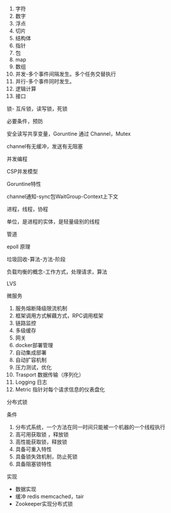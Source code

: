 1. 字符
2. 数字
3. 浮点
4. 切片
5. 结构体
6. 指针
7. 包
8. map
9. 数组
10. 并发-多个事件间隔发生。多个任务交替执行
11. 并行-多个事件同时发生。
12. 逻辑计算
13. 接口





锁- 互斥锁，读写锁，死锁

必要条件，预防

安全读写共享变量，Goruntine 通过 Channel，Mutex

channel有无缓冲，发送有无阻塞

并发编程

CSP并发模型

Goruntine特性

channel通知-sync包WaitGroup-Context上下文

进程，线程，协程

单位，是进程的实体，是轻量级别的线程

管道

epoll 原理

垃圾回收-算法-方法-阶段

负载均衡的概念-工作方式，处理请求，算法

LVS

微服务

1. 服务熔断降级限流机制
2. 框架调用方式解藕方式，RPC调用框架
3. 链路监控
4. 多级缓存
5. 网关
6. docker部署管理
7. 自动集成部署
8. 自动扩容机制
9. 压力测试，优化
10. Trasport 数据传输（序列化）
11. Logging 日志
12. Metric 指针对每个请求信息的仪表盘化

分布式锁

条件

1. 分布式系统，一个方法在同一时间只能被一个机器的一个线程执行
2. 高可用获取锁 ，释放锁
3. 高性能获取锁，释放锁
4. 具备可重入特性
5. 具备锁失效机制，防止死锁
6. 具备阻塞锁特性

实现

- 数据实现
- 缓冲 redis memcached，tair
- Zookeeper实现分布式锁